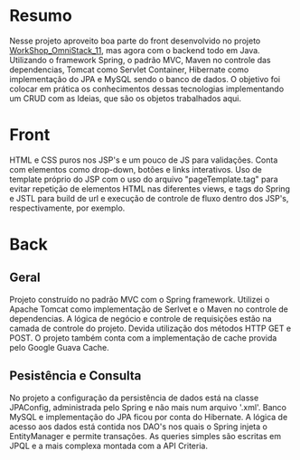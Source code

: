# Resumo
Nesse projeto aproveito boa parte do front desenvolvido no projeto [WorkShop_OmniStack_11](https://github.com/vrfvitor/WorkShop_OmniStack_11), mas agora com o backend todo em Java.
Utilizando o framework Spring, o padrão MVC, Maven no controle das dependencias, Tomcat como Servlet Container, Hibernate como implementação do JPA e MySQL sendo o banco de dados.
O objetivo foi colocar em prática os conhecimentos dessas tecnologias implementando um CRUD com as Ideias, que são os objetos trabalhados aqui.
# Front
HTML e CSS puros nos JSP's e um pouco de JS para validações. Conta com elementos como drop-down, botões e links interativos. Uso de template próprio do JSP com o uso do arquivo "pageTemplate.tag" para evitar repetição de elementos HTML nas diferentes views, e tags do Spring e JSTL para build de url e execução de controle de fluxo dentro dos JSP's, respectivamente, por exemplo.

# Back
## Geral
Projeto construído no padrão MVC com o Spring framework. Utilizei o Apache Tomcat como implementação de Serlvet e o Maven no controle de dependencias. A lógica de negócio e controle de requisições estão na camada de controle do projeto. Devida utilização dos métodos HTTP GET e POST. O projeto também conta com a implementação de cache provida pelo Google Guava Cache.

## Pesistência e Consulta
No projeto a configuração da persistência de dados está na classe JPAConfig, administrada pelo Spring e não mais num arquivo '.xml'. Banco MySQL e implementação do JPA ficou por conta do Hibernate. A lógica de acesso aos dados está contida nos DAO's nos quais o Spring injeta o EntityManager e permite transações. As queries simples são escritas em JPQL e a mais complexa montada com a API Criteria. 


